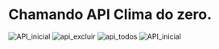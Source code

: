 # Chamando API Clima do zero.


![API_inicial](https://user-images.githubusercontent.com/92765775/150679991-a9247f9e-9bcc-4934-8fda-3155388e1e46.gif)
![api_excluir](https://user-images.githubusercontent.com/92765775/150679994-a5bbf7d3-db3b-400b-9634-699c855f741a.gif)
![api_todos](https://user-images.githubusercontent.com/92765775/150679996-618c3f5d-158e-45bf-9f73-f7a983c31150.gif)
![API_inicial](https://user-images.githubusercontent.com/92765775/150679991-a9247f9e-9bcc-4934-8fda-3155388e1e46.gif)

